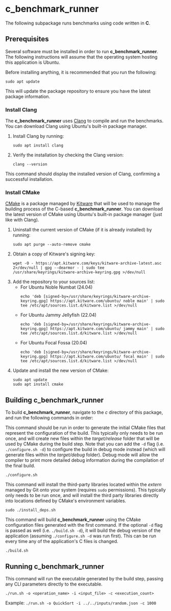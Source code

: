 # c_benchmark_runner

The following subpackage runs benchmarks using code written in **C**.

## Prerequisites

Several software must be installed in order to run **c_benchmark_runner**. The following instructions will assume that the operating system hosting this application is Ubuntu.

Before installing anything, it is recommended that you run the following:

```
sudo apt update
```

This will update the package repository to ensure you have the latest package information.

### Install Clang

The **c_benchmark_runner** uses [Clang](https://clang.llvm.org/get_started.html) to compile and run the benchmarks. You can download Clang using Ubuntu's built-in package manager.

1. Install Clang by running:
    ```
    sudo apt install clang
    ```

2. Verify the installation by checking the Clang version:
    ```
    clang --version
    ```

This command should display the installed version of Clang, confirming a successful installation.

### Install CMake

[CMake](https://cmake.org/) is a package managed by [Kitware](https://apt.kitware.com/) that will be used to manage the building process of the C-based **c_benchmark_runner**. You can download the latest version of CMake using Ubuntu's built-in package manager (just like with Clang).

1. Uninstall the current version of CMake (if it is already installed) by running:
    ```
    sudo apt purge --auto-remove cmake
    ```
2. Obtain a copy of Kitware's signing key:
    ```
    wget -O - https://apt.kitware.com/keys/kitware-archive-latest.asc 2>/dev/null | gpg --dearmor - | sudo tee /usr/share/keyrings/kitware-archive-keyring.gpg >/dev/null
    ```
3. Add the repository to your sources list:
    * For Ubuntu Noble Numbat (24.04)
        ```
        echo 'deb [signed-by=/usr/share/keyrings/kitware-archive-keyring.gpg] https://apt.kitware.com/ubuntu/ noble main' | sudo tee /etc/apt/sources.list.d/kitware.list >/dev/null
        ```
    * For Ubuntu Jammy Jellyfish (22.04)
        ```
        echo 'deb [signed-by=/usr/share/keyrings/kitware-archive-keyring.gpg] https://apt.kitware.com/ubuntu/ jammy main' | sudo tee /etc/apt/sources.list.d/kitware.list >/dev/null
        ```
    * For Ubuntu Focal Fossa (20.04)
        ```
        echo 'deb [signed-by=/usr/share/keyrings/kitware-archive-keyring.gpg] https://apt.kitware.com/ubuntu/ focal main' | sudo tee /etc/apt/sources.list.d/kitware.list >/dev/null
        ```
4. Update and install the new version of CMake:
    ```
    sudo apt update
    sudo apt install cmake
    ```
    
## Building c_benchmark_runner

To build **c_benchmark_runner**, navigate to the *c* directory of this package, and run the following commands in order:

This command should be run in order to generate the initial CMake files that represent the configuration of the build. This typically only needs to be run once, and will create new files within the *target/release* folder that will be used by CMake during the build step. Note that you can add the `-d` flag (i.e. `./configure.sh -d`) to configure the build in debug mode instead (which will generate files within the *target/debug* folder). Debug mode will allow the compiler to print more detailed debug information during the compilation of the final build.
```
./configure.sh
```

This command will install the third-party libraries located within the *extern* managed by Git onto your system (requires `sudo` permissions). This typically only needs to be run once, and will install the third party libraries directly into locations defined by CMake's environment variables.
```
sudo ./install_deps.sh
```

This command will build **c_benchmark_runner** using the CMake configuration files generated with the first command. If the optional `-d` flag is passed as well (i.e. `./build.sh -d`), it will build the debug version of the application (assuming `./configure.sh -d` was run first). This can be run every time any of the application's C files is changed.
```
./build.sh
```

## Running c_benchmark_runner

This command will run the executable generated by the build step, passing any CLI parameters directly to the executable.
```
./run.sh -o <operation_name> -i <input_file> -c <execution_count>
```

Example: `./run.sh -o QuickSort -i ../../inputs/random.json -c 1000`